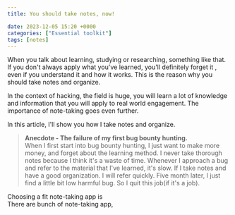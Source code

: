 ```yaml
---
title: You should take notes, now!

date: 2023-12-05 15:20 +0000
categories: ["Essential toolkit"]
tags: [notes]
---
```


When you talk about learning, studying or researching, something like that. If you don't always apply what you've learned, you'll definitely forget it , even if you understand it and how it works. This is the reason why you should take notes and organize.


In the context of hacking, the field is huge, you will learn a lot of knowledge and information that you will apply to real world engagement. The importance of note-taking goes even further.

In this article, I'll show you how I take notes and organize.

> **Anecdote - The failure of my first bug bounty hunting.**   
When I first start into bug bounty hunting, I just want to make more money, and forget about the learning method. I never take thorough notes because I think it's a waste of time. Whenever I approach a bug and refer to the material that I've learned, it's slow. If I take notes and have a good organization. I will refer quickly. Five month later, I just find a little bit low harmful bug. So I quit this job(if it's a job).

Choosing a fit note-taking app is  
There are bunch of note-taking app,


